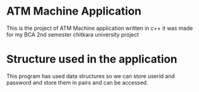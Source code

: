 # ATM Machine Application
 This is the project of ATM Machine application written in c++ it was made for my BCA 2nd semester chitkara university project
# Structure used in the application
 This program has used data structures so we can store userid and password and store them in pairs and can be accessed.
